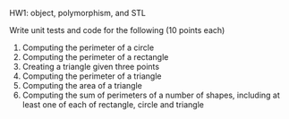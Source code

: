 HW1: object, polymorphism, and STL

Write unit tests and code for the following (10 points each)
1. Computing  the perimeter of a circle
2. Computing  the perimeter of a rectangle
3. Creating a triangle given three points
4. Computing  the perimeter of a triangle
5. Computing  the area of a triangle
6. Computing the sum of perimeters of a number of shapes, including at least one of each of rectangle, circle and triangle

